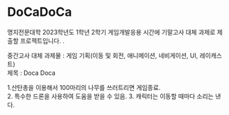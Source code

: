 <h1>DoCaDoCa</h1>
<p>명지전문대학 2023학년도 1학년 2학기 게임개발응용 시간에 기말고사 대체 과제로 제출할 프로젝트입니다.
.</p>

중간고사 대체 과제물 : 게임 기획(이동 및 회전, 애니메이션, 네비게이션, UI, 레이캐스트)<br>
제목 : Doca Doca<br>

1.산탄총을 이용해서 100마리의 나무를 쓰러트리면 게임종료.<br>
2. 특수한 드론을 사용하여 도움을 받을 수 있음.
3. 캐릭터는 이동할 때마다 소리는 낸다.
